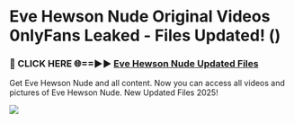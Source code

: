 # Eve Hewson Nude Original Videos 0nlyFans Leaked - Files Updated! ()

<h3>🔴 CLICK HERE 🌐==►► <a href="https://tinyurl.com/2p9ay9w9" rel="nofollow">Eve Hewson Nude Updated Files</a></h3>

Get Eve Hewson Nude and all content. Now you can access all videos and pictures of Eve Hewson Nude. New Updated Files 2025!

[![](https://i.imgur.com/KQgVmj3.gif)](https://tinyurl.com/2p9ay9w9)
